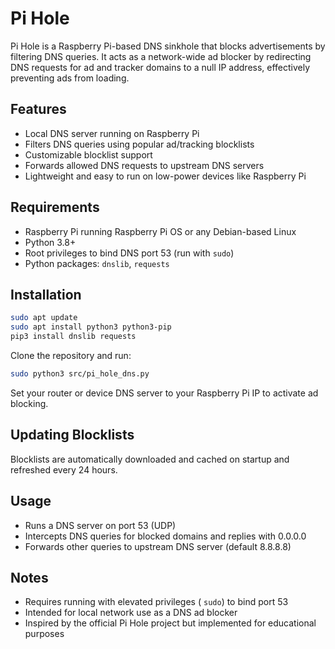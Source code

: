 # Pi Hole

Pi Hole is a Raspberry Pi-based DNS sinkhole that blocks advertisements by filtering DNS queries. It acts as a network-wide ad blocker by redirecting DNS requests for ad and tracker domains to a null IP address, effectively preventing ads from loading.

## Features

- Local DNS server running on Raspberry Pi
- Filters DNS queries using popular ad/tracking blocklists
- Customizable blocklist support
- Forwards allowed DNS requests to upstream DNS servers
- Lightweight and easy to run on low-power devices like Raspberry Pi

## Requirements

- Raspberry Pi running Raspberry Pi OS or any Debian-based Linux
- Python 3.8+
- Root privileges to bind DNS port 53 (run with `sudo`)
- Python packages: `dnslib`, `requests`

## Installation

```bash
sudo apt update
sudo apt install python3 python3-pip
pip3 install dnslib requests
```
Clone the repository and run:
```bash
sudo python3 src/pi_hole_dns.py
```
Set your router or device DNS server to your Raspberry Pi IP to activate ad blocking.

## Updating Blocklists

Blocklists are automatically downloaded and cached on startup and refreshed every 24 hours.

## Usage

- Runs a DNS server on port 53 (UDP)
- Intercepts DNS queries for blocked domains and replies with 0.0.0.0
- Forwards other queries to upstream DNS server (default 8.8.8.8)

## Notes

- Requires running with elevated privileges ( `sudo`) to bind port 53
- Intended for local network use as a DNS ad blocker
- Inspired by the official Pi Hole project but implemented for educational purposes
